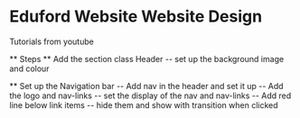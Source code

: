 # Eduford Website Website Design

Tutorials from youtube

** Steps
** Add the section class Header
-- set up the background image and colour

\*\* Set up the Navigation bar
-- Add nav in the header and set it up
-- Add the logo and nav-links
-- set the display of the nav and nav-links
-- Add red line below link items
-- hide them and show with transition when clicked
